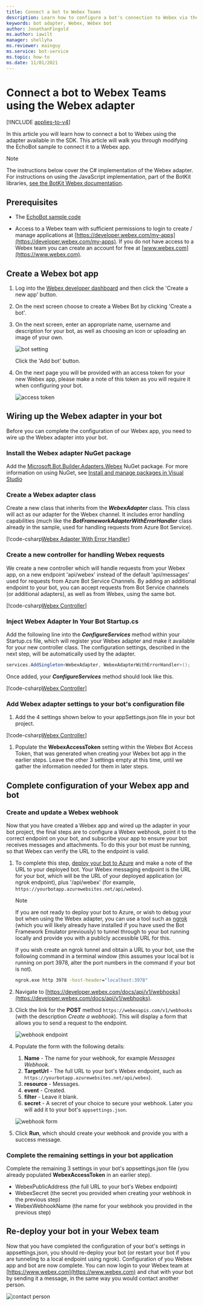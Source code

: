 ```yaml
---
title: Connect a bot to Webex Teams
description: Learn how to configure a bot's connection to Webex via the Webex adapter.
keywords: bot adapter, Webex, Webex bot
author: JonathanFingold
ms.author: iawilt
manager: shellyha
ms.reviewer: mainguy
ms.service: bot-service
ms.topic: how-to
ms.date: 11/01/2021
---
```


# Connect a bot to Webex Teams using the Webex adapter

[!INCLUDE [applies-to-v4](includes/applies-to-v4-current.md)]

In this article you will learn how to connect a bot to Webex using the adapter available in the SDK.  This article will walk you through modifying the EchoBot sample to connect it to a Webex app.

> [!NOTE]
> The instructions below cover the C# implementation of the Webex adapter. For instructions on using the JavaScript implementation, part of the BotKit libraries, [see the BotKit Webex documentation](https://botkit.ai/docs/v4/platforms/webex.html).

## Prerequisites

* The [EchoBot sample code](https://github.com/microsoft/BotBuilder-Samples/tree/master/samples/csharp_dotnetcore/02.echo-bot)

* Access to a Webex team with sufficient permissions to login to create / manage applications at  [https://developer.webex.com/my-apps](https://developer.webex.com/my-apps). If you do not have access to a Webex team  you can create an account for free at [www.webex.com](https://www.webex.com).

## Create a Webex bot app

1. Log into the [Webex developer dashboard](https://developer.webex.com/my-apps) and then click the 'Create a new app' button.

1. On the next screen choose to create a Webex Bot by clicking 'Create a bot'.

1. On the next screen, enter an appropriate name, username and description for your bot, as well as choosing an icon or uploading an image of your own.

    ![bot setting](media/bot-service-adapter-connect-webex/create-bot.png)

    Click the 'Add bot' button.

1. On the next page you will be provided with an access token for your new Webex app, please make a note of this token as you will require it when configuring your bot.

    ![access token](media/bot-service-adapter-connect-webex/create-bot-settings.png)

## Wiring up the Webex adapter in your bot

Before you can complete the configuration of our Webex app, you need to wire up the Webex adapter into your bot.

### Install the Webex adapter NuGet package

Add  the [Microsoft.Bot.Builder.Adapters.Webex](https://www.nuget.org/packages/Microsoft.Bot.Builder.Adapters.Webex/) NuGet package. For more information on using NuGet, see [Install and manage packages in Visual Studio](/nuget/tools/package-manager-ui)

### Create a Webex adapter class

Create a new class that inherits from the ***WebexAdapter*** class. This class will act as our adapter for the Webex channel. It includes error handling capabilities (much like the ***BotFrameworkAdapterWithErrorHandler*** class already in the sample, used for handling requests from Azure Bot Service).

[!code-csharp[Webex Adapter With Error Handler](../botbuilder-samples/samples/csharp_dotnetcore/62.webex-adapter/Adapters/WebexAdapterWithErrorHandler.cs?range=11-29)]

### Create a new controller for handling Webex requests

We create a new controller which will handle requests from your Webex app, on a new endpoint 'api/webex' instead of the default 'api/messages' used for requests from Azure Bot Service Channels.  By adding an additional endpoint to your bot, you can accept requests from Bot Service channels (or additional adapters), as well as from Webex, using the same bot.

[!code-csharp[Webex Controller](../botbuilder-samples/samples/csharp_dotnetcore/62.webex-adapter/Controllers/WebexController.cs?range=12-32)]

### Inject Webex Adapter In Your Bot Startup.cs

Add the following line into the ***ConfigureServices*** method within your Startup.cs file, which will register your Webex adapter and make it available for your new controller class.  The configuration settings, described in the next step, will be automatically used by the adapter.

```csharp
services.AddSingleton<WebexAdapter, WebexAdapterWithErrorHandler>();
```

Once added, your ***ConfigureServices*** method should look like this.

[!code-csharp[Webex Controller](../botbuilder-samples/samples/csharp_dotnetcore/62.webex-adapter/Startup.cs?range=18-31)]

### Add Webex adapter settings to your bot's configuration file

1. Add the 4 settings shown below to your appSettings.json file in your bot project.

[!code-csharp[Webex Controller](../botbuilder-samples/samples/csharp_dotnetcore/62.webex-adapter/appsettings.json?range=1-6)]

1. Populate the **WebexAccessToken** setting within the Webex Bot Access Token, that was generated when creating your Webex bot app in the earlier steps. Leave the other 3 settings empty  at this time, until we gather the information needed for them in later steps.

## Complete configuration of your Webex app and bot

### Create and update a Webex webhook

Now that you have created a Webex app and wired up the adapter in your bot project, the final steps are to configure a Webex webhook, point it to the correct endpoint on your bot, and subscribe your app to ensure your bot receives messages and attachments. To do this your bot must be running, so that Webex can verify the URL to the endpoint is valid.

1. To complete this step, [deploy your bot to Azure](./bot-builder-deploy-az-cli.md) and make a note of the URL to your deployed bot. Your Webex messaging endpoint is the URL for your bot, which will be the URL of your deployed application (or ngrok endpoint), plus '/api/webex' (for example, `https://yourbotapp.azurewebsites.net/api/webex`).

    > [!NOTE]
    > If you are not ready to deploy your bot to Azure, or wish to debug your bot when using the Webex adapter, you can use a tool such as [ngrok](https://www.ngrok.com) (which you will likely already have installed if you have used the Bot Framework Emulator previously) to tunnel through to your bot running locally and provide you with a publicly accessible URL for this.
    >
    > If you wish create an ngrok tunnel and obtain a URL to your bot, use the following command in a terminal window (this assumes your local bot is running on port 3978, alter the port numbers in the command if your bot is not).
    >
    > ```cmd
    > ngrok.exe http 3978 -host-header="localhost:3978"
    > ```

1. Navigate to [https://developer.webex.com/docs/api/v1/webhooks](https://developer.webex.com/docs/api/v1/webhooks).

1. Click the link for the **POST** method `https://webexapis.com/v1/webhooks` (with the description *Create a webhook*). This will display a form that allows you to send a request to the endpoint.

    ![webhook endpoint](media/bot-service-adapter-connect-webex/webex-webhook-post-endpoint.png)

1. Populate the form with the following details:

    1. **Name** - The name for your webhook, for example *Messages Webhook*.
    1. **TargetUrl** - The full URL to your bot's Webex endpoint, such as `https://yourbotapp.azurewebsites.net/api/webex`).
    1. **resource** - Messages.
    1. **event** - Created.
    1. **filter** - Leave it blank.
    1. **secret** - A secret of your choice to secure your webhook. Later you will add it to your bot's `appsettings.json`.

    ![webhook form](media/bot-service-adapter-connect-webex/webex-webhook-form.png)

1. Click **Run**, which should create your webhook and provide you with a success message.

### Complete the remaining settings in your bot application

Complete the remaining 3 settings in your bot's appsettings.json file (you already populated **WebexAccessToken** in an earlier step).

* WebexPublicAddress (the full URL to your bot's Webex endpoint)
* WebexSecret (the secret you provided when creating your webhook in the previous step)
* WebexWebhookName (the name for your webhook you provided in the previous step)

## Re-deploy your bot in your Webex team

Now that you have completed the configuration of your bot's settings in appsettings.json, you should re-deploy your bot (or restart your bot if you are tunneling to a local endpoint using ngrok).  Configuration of you Webex app and bot are now complete.
You can now login to your Webex team at [https://www.webex.com](https://www.webex.com) and chat with your bot by sending it a message, in the same way you would contact another person.

![contact person](media/bot-service-adapter-connect-webex/webex-contact-person.png)
